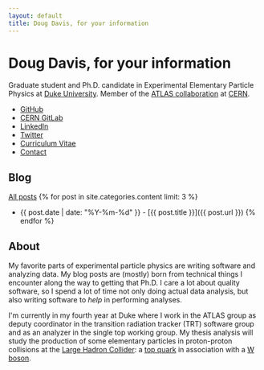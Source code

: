 ```yaml
---
layout: default
title: Doug Davis, for your information
---
```


# Doug Davis, for your information

Graduate student and Ph.D. candidate in Experimental Elementary
Particle Physics at [Duke University](https://www.duke.edu/). Member
of the [ATLAS collaboration](https://atlas.cern/) at
[CERN](https://home.cern/).

- <i class="fa fa-github" aria-hidden="true"></i> [GitHub](https://github.com/drdavis)
- <i class="fa fa-gitlab" aria-hidden="true"></i> [CERN GitLab](https://gitlab.cern.ch/ddavis)
- <i class="fa fa-linkedin" aria-hidden="true"></i> [LinkedIn](https://www.linkedin.com/in/douglasrdavis)
- <i class="fa fa-twitter" aria-hidden="true"></i> [Twitter](https://twitter.com/_ddavis_)
- <i class="fa fa-file-pdf-o" aria-hidden="true"></i> [Curriculum Vitae](/assets/pdf/cv.pdf)
- <i class="fa fa-envelope" aria-hidden="true"></i> [Contact](mailto:douglas.davis.092@gmail.com)

## Blog

[All posts](/blog.html)
{% for post in site.categories.content limit: 3 %}
- {{ post.date | date: "%Y-%m-%d" }} - [{{ post.title }}]({{ post.url }}) {% endfor %}

## About

My favorite parts of experimental particle physics are writing
software and analyzing data. My blog posts are (mostly) born from
technical things I encounter along the way to getting that Ph.D. I
care a lot about quality software, so I spend a lot of time not only
doing actual data analysis, but also writing software to _help_ in
performing analyses.

I'm currently in my fourth year at Duke where I work in the ATLAS
group as deputy coordinator in the transition radiation tracker (TRT)
software group and as an analyzer in the single top working group.  My
thesis analysis will study the production of some elementary particles
in proton-proton collisions at the [Large Hadron
Collider](https://en.wikipedia.org/wiki/Large_Hadron_Collider): a [top
quark](https://en.wikipedia.org/wiki/Top_quark) in association with a
[W boson](https://en.wikipedia.org/wiki/W_and_Z_bosons).
